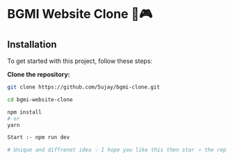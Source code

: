 # BGMI Website Clone 🚀🎮

## Installation
To get started with this project, follow these steps:

**Clone the repository:**
   ```bash
   git clone https://github.com/5ujay/bgmi-clone.git

   cd bgmi-website-clone

   npm install
   # or
   yarn

   Start :- npm run dev

# Unique and diffrenet idea 💡 I hope you like this then star ⭐ the repo


